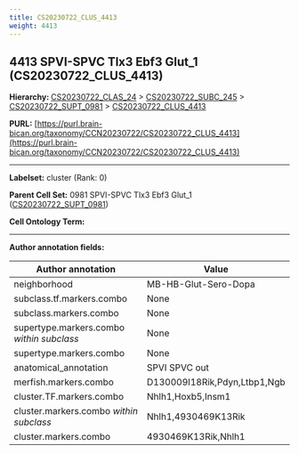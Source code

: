 ```yaml
---
title: CS20230722_CLUS_4413
weight: 4413
---
```

## 4413 SPVI-SPVC Tlx3 Ebf3 Glut_1 (CS20230722_CLUS_4413)
<b>Hierarchy: </b>
[CS20230722_CLAS_24](../CS20230722_CLAS_24) >
[CS20230722_SUBC_245](../CS20230722_SUBC_245) >
[CS20230722_SUPT_0981](../CS20230722_SUPT_0981) >
[CS20230722_CLUS_4413](../CS20230722_CLUS_4413)

**PURL:** [https://purl.brain-bican.org/taxonomy/CCN20230722/CS20230722_CLUS_4413](https://purl.brain-bican.org/taxonomy/CCN20230722/CS20230722_CLUS_4413)

---


**Labelset:** cluster (Rank: 0)

**Parent Cell Set:** 0981 SPVI-SPVC Tlx3 Ebf3 Glut_1 ([CS20230722_SUPT_0981](../CS20230722_SUPT_0981))



**Cell Ontology Term:** 

[MARKER GENES.]: #


---

[TRANSFERRED ANNOTATIONS.]: #


[AUTHOR ANNOTATION FIELDS.]: #


**Author annotation fields:**

| Author annotation | Value |
|-------------------|-------|
|neighborhood|MB-HB-Glut-Sero-Dopa|
|subclass.tf.markers.combo|None|
|subclass.markers.combo|None|
|supertype.markers.combo _within subclass_|None|
|supertype.markers.combo|None|
|anatomical_annotation|SPVI SPVC out|
|merfish.markers.combo|D130009I18Rik,Pdyn,Ltbp1,Ngb|
|cluster.TF.markers.combo|Nhlh1,Hoxb5,Insm1|
|cluster.markers.combo _within subclass_|Nhlh1,4930469K13Rik|
|cluster.markers.combo|4930469K13Rik,Nhlh1|
